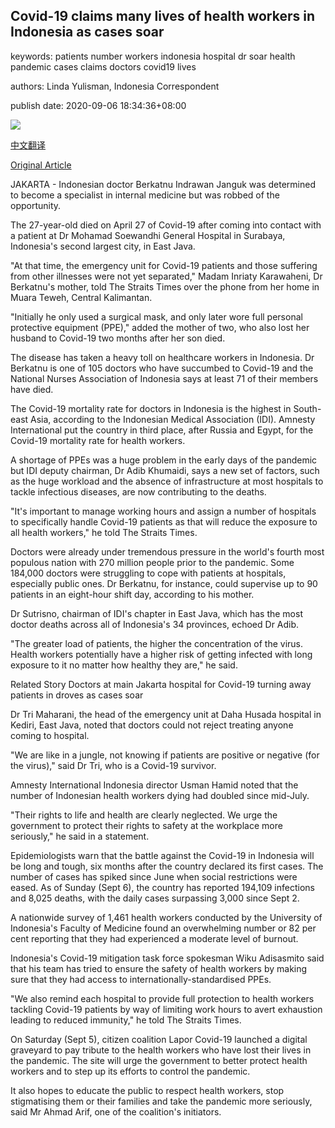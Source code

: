 ## Covid-19 claims many lives of health workers in Indonesia as cases soar

keywords: patients number workers indonesia hospital dr soar health pandemic cases claims doctors covid19 lives

authors: Linda Yulisman, Indonesia Correspondent

publish date: 2020-09-06 18:34:36+08:00

![](https://www.straitstimes.com/sites/default/files/styles/x_large/public/articles/2020/09/06/yq-indocov2e-06092024.jpg?itok=QAVytrsw)

[中文翻译](Covid-19%20claims%20many%20lives%20of%20health%20workers%20in%20Indonesia%20as%20cases%20soar_zh.md)

[Original Article](https://www.straitstimes.com/asia/se-asia/covid-19-claims-many-lives-of-health-workers-in-indonesia-as-cases-soar)

JAKARTA - Indonesian doctor Berkatnu Indrawan Janguk was determined to become a specialist in internal medicine but was robbed of the opportunity.

The 27-year-old died on April 27 of Covid-19 after coming into contact with a patient at Dr Mohamad Soewandhi General Hospital in Surabaya, Indonesia's second largest city, in East Java.

"At that time, the emergency unit for Covid-19 patients and those suffering from other illnesses were not yet separated," Madam Inriaty Karawaheni, Dr Berkatnu's mother, told The Straits Times over the phone from her home in Muara Teweh, Central Kalimantan.

"Initially he only used a surgical mask, and only later wore full personal protective equipment (PPE)," added the mother of two, who also lost her husband to Covid-19 two months after her son died.

The disease has taken a heavy toll on healthcare workers in Indonesia. Dr Berkatnu is one of 105 doctors who have succumbed to Covid-19 and the National Nurses Association of Indonesia says at least 71 of their members have died.

The Covid-19 mortality rate for doctors in Indonesia is the highest in South-east Asia, according to the Indonesian Medical Association (IDI). Amnesty International put the country in third place, after Russia and Egypt, for the Covid-19 mortality rate for health workers.

A shortage of PPEs was a huge problem in the early days of the pandemic but IDI deputy chairman, Dr Adib Khumaidi, says a new set of factors, such as the huge workload and the absence of infrastructure at most hospitals to tackle infectious diseases, are now contributing to the deaths.

"It's important to manage working hours and assign a number of hospitals to specifically handle Covid-19 patients as that will reduce the exposure to all health workers," he told The Straits Times.

Doctors were already under tremendous pressure in the world's fourth most populous nation with 270 million people prior to the pandemic. Some 184,000 doctors were struggling to cope with patients at hospitals, especially public ones. Dr Berkatnu, for instance, could supervise up to 90 patients in an eight-hour shift day, according to his mother.

Dr Sutrisno, chairman of IDI's chapter in East Java, which has the most doctor deaths across all of Indonesia's 34 provinces, echoed Dr Adib.

"The greater load of patients, the higher the concentration of the virus. Health workers potentially have a higher risk of getting infected with long exposure to it no matter how healthy they are," he said.

Related Story Doctors at main Jakarta hospital for Covid-19 turning away patients in droves as cases soar

Dr Tri Maharani, the head of the emergency unit at Daha Husada hospital in Kediri, East Java, noted that doctors could not reject treating anyone coming to hospital.

"We are like in a jungle, not knowing if patients are positive or negative (for the virus)," said Dr Tri, who is a Covid-19 survivor.

Amnesty International Indonesia director Usman Hamid noted that the number of Indonesian health workers dying had doubled since mid-July.

"Their rights to life and health are clearly neglected. We urge the government to protect their rights to safety at the workplace more seriously," he said in a statement.

Epidemiologists warn that the battle against the Covid-19 in Indonesia will be long and tough, six months after the country declared its first cases. The number of cases has spiked since June when social restrictions were eased. As of Sunday (Sept 6), the country has reported 194,109 infections and 8,025 deaths, with the daily cases surpassing 3,000 since Sept 2.

A nationwide survey of 1,461 health workers conducted by the University of Indonesia's Faculty of Medicine found an overwhelming number or 82 per cent reporting that they had experienced a moderate level of burnout.

Indonesia's Covid-19 mitigation task force spokesman Wiku Adisasmito said that his team has tried to ensure the safety of health workers by making sure that they had access to internationally-standardised PPEs.

"We also remind each hospital to provide full protection to health workers tackling Covid-19 patients by way of limiting work hours to avert exhaustion leading to reduced immunity," he told The Straits Times.

On Saturday (Sept 5), citizen coalition Lapor Covid-19 launched a digital graveyard to pay tribute to the health workers who have lost their lives in the pandemic. The site will urge the government to better protect health workers and to step up its efforts to control the pandemic.

It also hopes to educate the public to respect health workers, stop stigmatising them or their families and take the pandemic more seriously, said Mr Ahmad Arif, one of the coalition's initiators.